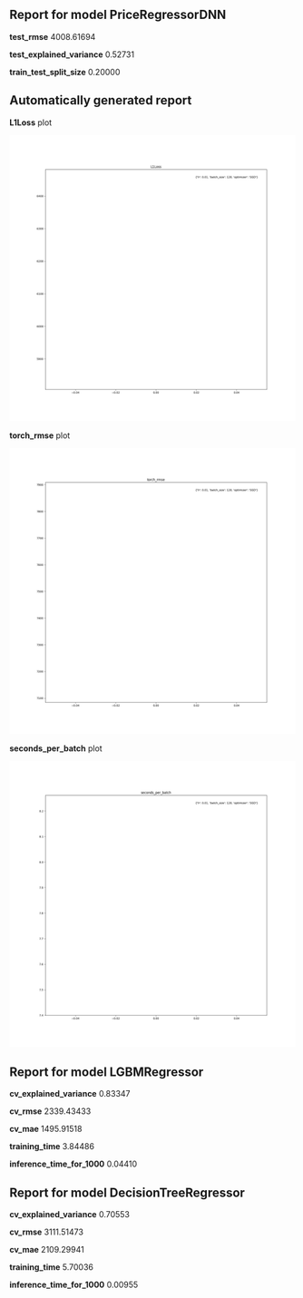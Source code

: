## Report for model PriceRegressorDNN

**test_rmse** 4008.61694

**test_explained_variance** 0.52731

**train_test_split_size** 0.20000

## Automatically generated report

**L1Loss** plot 

 ![L1Loss](my_figures/L1Loss.png?raw=true)

**torch_rmse** plot 

 ![torch_rmse](my_figures/torch_rmse.png?raw=true)

**seconds_per_batch** plot 

 ![seconds_per_batch](my_figures/seconds_per_batch.png?raw=true)

## Report for model LGBMRegressor

**cv_explained_variance** 0.83347

**cv_rmse** 2339.43433

**cv_mae** 1495.91518

**training_time** 3.84486

**inference_time_for_1000** 0.04410

## Report for model DecisionTreeRegressor

**cv_explained_variance** 0.70553

**cv_rmse** 3111.51473

**cv_mae** 2109.29941

**training_time** 5.70036

**inference_time_for_1000** 0.00955